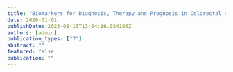 ```yaml
---
title: "Biomarkers for Diagnosis, Therapy and Prognosis in Colorectal Cancer: a study from databases, machine learning predictions to laboratory confirmations"
date: 2020-01-01
publishDate: 2023-08-15T13:04:16.034105Z
authors: [admin]
publication_types: ["7"]
abstract: ""
featured: false
publication: ""
---
```


